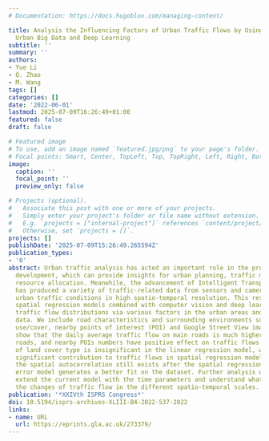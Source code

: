 ```yaml
---
# Documentation: https://docs.hugoblox.com/managing-content/

title: Analysis the Influencing Factors of Urban Traffic Flows by Using New and Emerging
  Urban Big Data and Deep Learning
subtitle: ''
summary: ''
authors:
- Yue Li
- Q. Zhao
- M. Wang
tags: []
categories: []
date: '2022-06-01'
lastmod: 2025-07-09T16:26:49+01:00
featured: false
draft: false

# Featured image
# To use, add an image named `featured.jpg/png` to your page's folder.
# Focal points: Smart, Center, TopLeft, Top, TopRight, Left, Right, BottomLeft, Bottom, BottomRight.
image:
  caption: ''
  focal_point: ''
  preview_only: false

# Projects (optional).
#   Associate this post with one or more of your projects.
#   Simply enter your project's folder or file name without extension.
#   E.g. `projects = ["internal-project"]` references `content/project/deep-learning/index.md`.
#   Otherwise, set `projects = []`.
projects: []
publishDate: '2025-07-09T15:26:49.265594Z'
publication_types:
- '0'
abstract: Urban traffic analysis has acted an important role in the process of urban
  development, which can provide insights for urban planning, traffic management and
  resource allocation. Meanwhile, the advancement of Intelligent Transportation Systems
  has produced a variety of traffic-related data from sensors and cameras to monitor
  urban traffic conditions in high spatio-temporal resolution. This research applies
  spatial regression models combined with computer vision and deep learning to analyse
  traffic flow distributions via various factors in the urban areas and traffic flow
  data. We include road characteristics and surrounding environments such as land
  use/cover, nearby points of interest (POI) and Google Street View images. The results
  show that the daily average traffic flow on main roads is much higher than smaller
  roads, and nearby POIs numbers have positive effect on traffic flows. The impact
  of land cover type is insignificant in the linear regression model, while demonstrates
  significant contribution to traffic flows in spatial regression models. Although
  the spatial autocorrelation still exists after the spatial regression, the spatial
  error model generates a better fit on the dataset. Further analysis will focus on
  extend the current model with the time parameters and understand what influence
  the changes of traffic flow in the different spatio-temporal scales.
publication: '*XXIVth ISPRS Congress*'
doi: 10.5194/isprs-archives-XLIII-B4-2022-537-2022
links:
- name: URL
  url: https://eprints.gla.ac.uk/273379/
---
```

